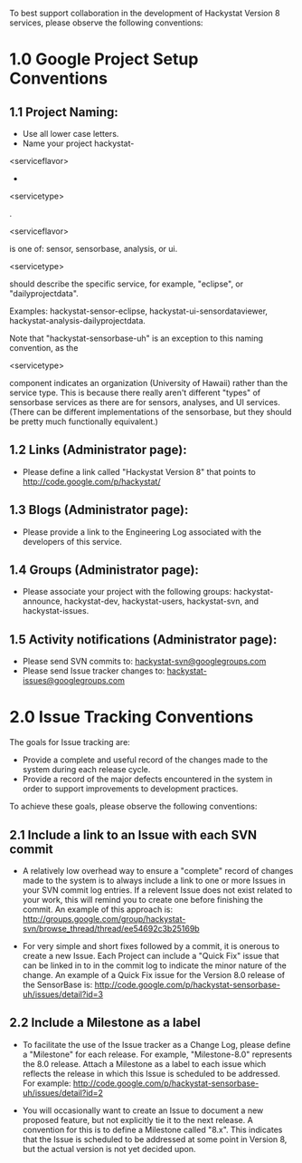 To best support collaboration in the development of Hackystat Version 8 services, please observe the following conventions:

# 1.0 Google Project Setup Conventions #

## 1.1 Project Naming: ##
  * Use all lower case letters.
  * Name your project hackystat-

&lt;serviceflavor&gt;

-

&lt;servicetype&gt;

.  

&lt;serviceflavor&gt;

 is one of: sensor, sensorbase, analysis, or ui.  

&lt;servicetype&gt;

 should describe the specific service, for example, "eclipse", or "dailyprojectdata".

Examples: hackystat-sensor-eclipse, hackystat-ui-sensordataviewer, hackystat-analysis-dailyprojectdata.

Note that "hackystat-sensorbase-uh" is an exception to this naming convention, as the 

&lt;servicetype&gt;

 component indicates an organization (University of Hawaii) rather than the  service type.  This is because there really aren't different "types" of sensorbase services as there are for sensors, analyses, and UI services. (There can be different implementations of the sensorbase, but they should be pretty much functionally equivalent.)

## 1.2 Links (Administrator page): ##
  * Please define a link called "Hackystat Version 8" that points to http://code.google.com/p/hackystat/

## 1.3 Blogs (Administrator page): ##
  * Please provide a link to the Engineering Log associated with the developers of this service.

## 1.4 Groups (Administrator page): ##
  * Please associate your project with the following groups: hackystat-announce, hackystat-dev, hackystat-users, hackystat-svn, and hackystat-issues.

## 1.5 Activity notifications (Administrator page): ##
  * Please send SVN commits to: hackystat-svn@googlegroups.com
  * Please send Issue tracker changes to: hackystat-issues@googlegroups.com

# 2.0 Issue Tracking Conventions #

The goals for Issue tracking are:
  * Provide a complete and useful record of the changes made to the system during each release cycle.
  * Provide a record of the major defects encountered in the system in order to support improvements to development practices.

To achieve these goals, please observe the following conventions:

## 2.1 Include a link to an Issue with each SVN commit ##

  * A relatively low overhead way to ensure a "complete" record of changes made to the system is to always include a link to one or more Issues in your SVN commit log entries. If a relevent Issue does not exist related to your work, this will remind you to create one before finishing the commit.  An example of this approach is: http://groups.google.com/group/hackystat-svn/browse_thread/thread/ee54692c3b25169b

  * For very simple and short fixes followed by a commit, it is onerous to create a new Issue.  Each Project can include a "Quick Fix" issue that can be linked in to in the commit log to indicate the minor nature of the change. An example of a Quick Fix issue for the Version 8.0 release of the SensorBase is: http://code.google.com/p/hackystat-sensorbase-uh/issues/detail?id=3


## 2.2 Include a Milestone as a label ##

  * To facilitate the use of the Issue tracker as a Change Log, please define a "Milestone" for each release. For example, "Milestone-8.0" represents the 8.0 release.  Attach a Milestone as a label to each issue which reflects the release in which this Issue is scheduled to be addressed.  For example: http://code.google.com/p/hackystat-sensorbase-uh/issues/detail?id=2

  * You will occasionally want to create an Issue to document a new proposed feature, but not explicitly tie it to the next release.  A convention for this is to define a Milestone called "8.x".  This indicates that the Issue is scheduled to be addressed at some point in Version 8, but the actual version is not yet decided upon.


